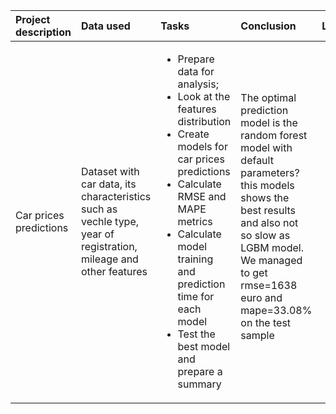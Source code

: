 |Project description|Data used |Tasks |Conclusion |Libraries used |
|:-|:-|:-|:-|:-|
|Car prices predictions |Dataset with car data, its characteristics such as vechle type, year of registration, mileage and other features|<ul><li>Prepare data for analysis;</li><li>Look at the features distribution</li><li>Create models for car prices predictions</li><li>Calculate RMSE and MAPE metrics</li><li>Calculate model training and prediction time for each model</li><li>Test the best model and prepare a summary</li></ul>|The optimal prediction model is the random forest model with default parameters? this models shows the best results and also not so slow as LGBM model. We managed to get rmse=1638 euro and mape=33.08% on the test sample <ul>|<ul><li>Pandas</li><li>Numpy</li><li>Matplotlib.pyplot</li><li>LightGBM</li><li>sklearn</li></ul>|
